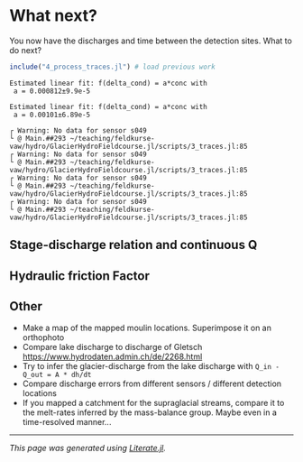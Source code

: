 # What next?

You now have the discharges and time between the detection sites.  What to do next?

````julia
include("4_process_traces.jl") # load previous work
````

````
Estimated linear fit: f(delta_cond) = a*conc with
 a = 0.000812±9.9e-5

Estimated linear fit: f(delta_cond) = a*conc with
 a = 0.00101±6.89e-5

┌ Warning: No data for sensor s049
└ @ Main.##293 ~/teaching/feldkurse-vaw/hydro/GlacierHydroFieldcourse.jl/scripts/3_traces.jl:85
┌ Warning: No data for sensor s049
└ @ Main.##293 ~/teaching/feldkurse-vaw/hydro/GlacierHydroFieldcourse.jl/scripts/3_traces.jl:85
┌ Warning: No data for sensor s049
└ @ Main.##293 ~/teaching/feldkurse-vaw/hydro/GlacierHydroFieldcourse.jl/scripts/3_traces.jl:85
┌ Warning: No data for sensor s049
└ @ Main.##293 ~/teaching/feldkurse-vaw/hydro/GlacierHydroFieldcourse.jl/scripts/3_traces.jl:85

````

## Stage-discharge relation and continuous Q

## Hydraulic friction Factor

## Other

- Make a map of the mapped moulin locations.  Superimpose it on an orthophoto
- Compare lake discharge to discharge of Gletsch https://www.hydrodaten.admin.ch/de/2268.html
- Try to infer the glacier-discharge from the lake discharge with `Q_in - Q_out = A * dh/dt`
- Compare discharge errors from different sensors / different detection locations
- If you mapped a catchment for the supraglacial streams, compare it to the melt-rates inferred
  by the mass-balance group.  Maybe even in a time-resolved manner...

---

*This page was generated using [Literate.jl](https://github.com/fredrikekre/Literate.jl).*

